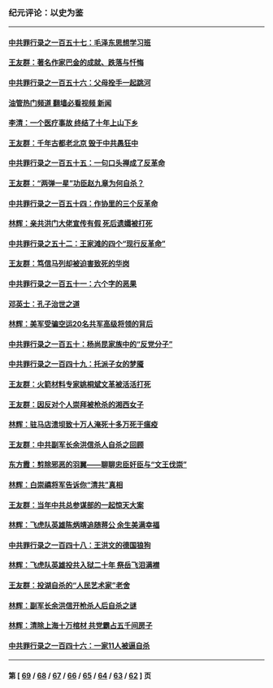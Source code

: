 ### 纪元评论：以史为鉴
---
#### [中共罪行录之一百五十七：毛泽东思想学习班](../../pages/nsc1028/n14067273.md?09070330) 
#### [王友群：著名作家巴金的成就、跌落与忏悔](../../pages/nsc1028/n14064433.md?09070330) 
#### [中共罪行录之一百五十六：父母拴手一起跳河](../../pages/nsc1028/n14063788.md?09070330) 
#### [油管热门频道 翻墙必看视频 新闻](ok?09070330)
#### [李清：一个医疗事故 终结了十年上山下乡](../../pages/nsc1028/n14062776.md?09070330) 
#### [王友群：千年古都老北京 毁于中共愚狂中](../../pages/nsc1028/n14061802.md?09070330) 
#### [中共罪行录之一百五十五：一句口头禅成了反革命](../../pages/nsc1028/n14060064.md?09070330) 
#### [王友群：“两弹一星”功臣赵九章为何自杀？](../../pages/nsc1028/n14059162.md?09070330) 
#### [中共罪行录之一百五十四：作协里的三个反革命](../../pages/nsc1028/n14058634.md?09070330) 
#### [林辉：亲共洪门大佬宣传有假 死后遗孀被打死](../../pages/nsc1028/n14057205.md?09070330) 
#### [中共罪行录之五十二：王家滩的四个“现行反革命”](../../pages/nsc1028/n14056387.md?09070330) 
#### [王友群：笃信马列却被迫害致死的华岗](../../pages/nsc1028/n14053972.md?09070330) 
#### [中共罪行录之一百五十一：六个字的恶果](../../pages/nsc1028/n14053129.md?09070330) 
#### [邓英士：孔子治世之道](../../pages/nsc1028/n14052210.md?09070330) 
#### [林辉：美军受骗空运20名共军高级将领的背后](../../pages/nsc1028/n14052185.md?09070330) 
#### [中共罪行录之一百五十：杨尚昆家族中的“反党分子”](../../pages/nsc1028/n14051396.md?09070330) 
#### [中共罪行录之一百四十九：托派子女的梦魇](../../pages/nsc1028/n14050027.md?09070330) 
#### [王友群：火箭材料专家姚桐斌文革被活活打死](../../pages/nsc1028/n14048805.md?09070330) 
#### [王友群：因反对个人崇拜被枪杀的湘西女子](../../pages/nsc1028/n14048288.md?09070330) 
#### [林辉：驻马店溃坝致十万人淹死十多万死于瘟疫](../../pages/nsc1028/n14048231.md?09070330) 
#### [王友群：中共副军长余洪信杀人自杀之回顾](../../pages/nsc1028/n14045464.md?09070330) 
#### [东方霞：剪除邪恶的羽翼——聊聊忠臣奸臣与“文王伐崇”](../../pages/nsc1028/n14045501.md?09070330) 
#### [林辉：白崇禧将军告诉你“清共”真相](../../pages/nsc1028/n14044216.md?09070330) 
#### [王友群：当年中共总参谋部的一起惊天大案](../../pages/nsc1028/n14043817.md?09070330) 
#### [林辉：飞虎队英雄陈炳靖追随蒋公 余生美满幸福](../../pages/nsc1028/n14042421.md?09070330) 
#### [中共罪行录之一百四十八：王洪文的德国狼狗](../../pages/nsc1028/n14042070.md?09070330) 
#### [林辉：飞虎队英雄投共入狱二十年 祭岳飞泪满襟](../../pages/nsc1028/n14041446.md?09070330) 
#### [王友群：投湖自杀的“人民艺术家”老舍](../../pages/nsc1028/n14038027.md?09070330) 
#### [林辉：副军长余洪信开枪杀人后自杀之谜](../../pages/nsc1028/n14037038.md?09070330) 
#### [林辉：清除上海十万棺材 共党霸占五千间房子](../../pages/nsc1028/n14033735.md?09070330) 
#### [中共罪行录之一百四十六：一家11人被逼自杀](../../pages/nsc1028/n14032932.md?09070330) 

---
#### 第 [ [69](./69.md?09070330) / [68](./68.md?09070330) / [67](./67.md?09070330) / [66](./66.md?09070330) / [65](./65.md?09070330) / [64](./64.md?09070330) / [63](./63.md?09070330) / [62](./62.md?09070330) ] 页

